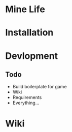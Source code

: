 # Mine Life

# Installation

# Devlopment
## Todo
- Build boilerplate for game
- Wiki
- Requirements
- Everything...

# Wiki